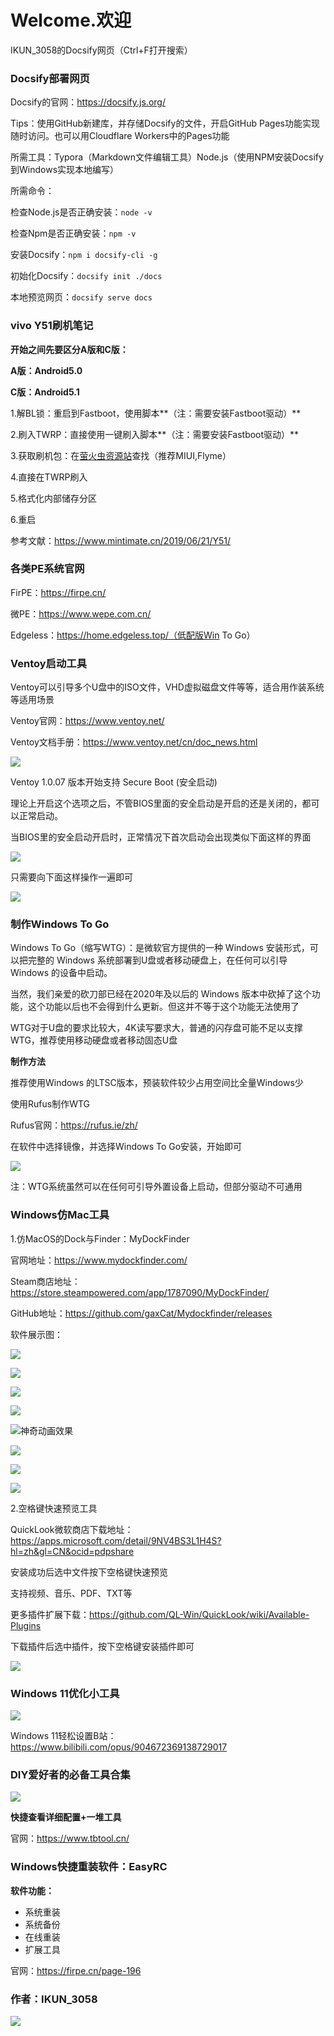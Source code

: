 # Welcome.欢迎

IKUN_3058的Docsify网页（Ctrl+F打开搜索）

### Docsify部署网页

Docsify的官网：https://docsify.js.org/

Tips：使用GitHub新建库，并存储Docsify的文件，开启GitHub Pages功能实现随时访问。也可以用Cloudflare Workers中的Pages功能

所需工具：Typora（Markdown文件编辑工具）Node.js（使用NPM安装Docsify到Windows实现本地编写）

所需命令：

检查Node.js是否正确安装：`node -v`

检查Npm是否正确安装：`npm -v`

安装Docsify：`npm i docsify-cli -g`

初始化Docsify：`docsify init ./docs`

本地预览网页：`docsify serve docs`

### vivo Y51刷机笔记

**开始之间先要区分A版和C版：**

**A版：Android5.0**

**C版：Android5.1**

1.解BL锁：重启到Fastboot，使用脚本**（注：需要安装Fastboot驱动）**

2.刷入TWRP：直接使用一键刷入脚本**（注：需要安装Fastboot驱动）**

3.获取刷机包：在[萤火虫资源站](https://www.yhcres.top/)查找（推荐MIUI,Flyme）

4.直接在TWRP刷入

5.格式化内部储存分区

6.重启

参考文献：https://www.mintimate.cn/2019/06/21/Y51/

### 各类PE系统官网

FirPE：https://firpe.cn/

微PE：https://www.wepe.com.cn/

Edgeless：https://home.edgeless.top/（低配版Win To Go）

### Ventoy启动工具

Ventoy可以引导多个U盘中的ISO文件，VHD虚拟磁盘文件等等，适合用作装系统等适用场景

Ventoy官网：https://www.ventoy.net/

Ventoy文档手册：https://www.ventoy.net/cn/doc_news.html

![](https://www.ventoy.net/static/img/screen/screen_bios2.png)

Ventoy 1.0.07 版本开始支持 Secure Boot (安全启动)

理论上开启这个选项之后，不管BIOS里面的安全启动是开启的还是关闭的，都可以正常启动。

当BIOS里的安全启动开启时，正常情况下首次启动会出现类似下面这样的界面

![](https://www.ventoy.net/static/img/mokmanager.png)

只需要向下面这样操作一遍即可

![](https://www.ventoy.net/static/img/secure_key.gif)

### 制作Windows To Go

Windows To Go（缩写WTG）：是微软官方提供的一种 Windows 安装形式，可以把完整的 Windows 系统部署到U盘或者移动硬盘上，在任何可以引导 Windows 的设备中启动。

当然，我们亲爱的砍刀部已经在2020年及以后的 Windows 版本中砍掉了这个功能，这个功能以后也不会得到什么更新。但这并不等于这个功能无法使用了

WTG对于U盘的要求比较大，4K读写要求大，普通的闪存盘可能不足以支撑WTG，推荐使用移动硬盘或者移动固态U盘

**制作方法**

推荐使用Windows 的LTSC版本，预装软件较少占用空间比全量Windows少

使用Rufus制作WTG

Rufus官网：https://rufus.ie/zh/

在软件中选择镜像，并选择Windows To Go安装，开始即可

![](https://free-img.400040.xyz/4/2025/08/18/68a2e1d7c67e5.png)

注：WTG系统虽然可以在任何可引导外置设备上启动，但部分驱动不可通用

### Windows仿Mac工具

1.仿MacOS的Dock与Finder：MyDockFinder

官网地址：https://www.mydockfinder.com/

Steam商店地址：https://store.steampowered.com/app/1787090/MyDockFinder/

GitHub地址：https://github.com/gaxCat/Mydockfinder/releases

软件展示图：

![](https://free-img.400040.xyz/4/2025/08/18/68a320cd878c1.png)

![](https://free-img.400040.xyz/4/2025/08/18/68a320ce0dd75.png)

![](https://free-img.400040.xyz/4/2025/08/18/68a320cc7398a.png)

![](https://free-img.400040.xyz/4/2025/08/18/68a320ccf131a.png)

![神奇动画效果](https://free-img.400040.xyz/4/2025/08/18/68a31fe7c136c.png)

![](https://free-img.400040.xyz/4/2025/08/18/68a31fe8186d2.png)

![](https://free-img.400040.xyz/4/2025/08/18/68a31fe87af95.png)

![](https://free-img.400040.xyz/4/2025/08/18/68a31fe94bdef.png)

2.空格键快速预览工具

QuickLook微软商店下载地址：https://apps.microsoft.com/detail/9NV4BS3L1H4S?hl=zh&gl=CN&ocid=pdpshare

安装成功后选中文件按下空格键快速预览

支持视频、音乐、PDF、TXT等

更多插件扩展下载：https://github.com/QL-Win/QuickLook/wiki/Available-Plugins

下载插件后选中插件，按下空格键安装插件即可

![](https://free-img.400040.xyz/4/2025/08/18/68a322ce2b451.png)

### Windows 11优化小工具

![](https://free-img.400040.xyz/4/2025/08/18/68a3236e3f85a.png)

Windows 11轻松设置B站：https://www.bilibili.com/opus/904672369138729017

### DIY爱好者的必备工具合集

![](https://www.tbtool.cn/rc_images/aboutimg.png)

**快捷查看详细配置+一堆工具**

官网：https://www.tbtool.cn/

### Windows快捷重装软件：EasyRC

**软件功能：**

- 系统重装
- 系统备份
- 在线重装
- 扩展工具

官网：https://firpe.cn/page-196



### 作者：IKUN_3058

![](https://free-img.400040.xyz/4/2025/08/18/68a2e35aebb2b.jpg)
